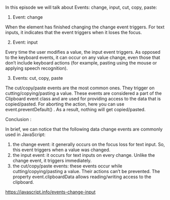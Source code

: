 In this episode we will talk about Events: change, input, cut, copy, paste:

  1) Event: change

When the element has finished changing the change event triggers. For text inputs, it indicates that the event triggers when it loses the focus.

  2) Event: input

Every time the user modifies a value, the input event triggers. As opposed to the keyboard events, it can occur on any value change, even those that don’t include keyboard actions (for example, pasting using the mouse or applying speech recognition).

  3) Events: cut, copy, paste


The cut/copy/paste events are the most common ones. They trigger on cutting/copying/pasting a value.
These events are considered a part of the Clipboard event class and are used for providing access to the data that is copied/pasted. For aborting the action, here you can use event.preventDefault() . As a result, nothing will get copied/pasted.

Conclusion : 

In brief, we can notice that the following data change events are commonly used in JavaScript:

  1) the change event: it generally occurs on the focus loss for text input. So, this event triggers when a value was changed.  
  2) the input event: it occurs for text inputs on every change. Unlike the change event, it triggers immediately.
  3) the cut/copy/paste events: these events occur while cutting/copying/pasting a value. Their actions can’t be prevented. The property event.clipboardData allows reading/writing access to the clipboard.

https://javascript.info/events-change-input
